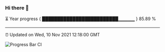 ### Hi there 👋

⏳ Year progress { █████████████████████████▁▁▁▁▁ } 85.89 %

---

⏰ Updated on Wed, 10 Nov 2021 12:18:00 GMT

![Progress Bar CI](https://github.com/liununu/liununu/workflows/Progress%20Bar%20CI/badge.svg)
